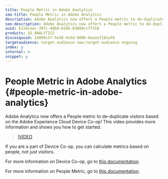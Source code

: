 ```yaml
---
title: People Metric in Adobe Analytics
seo-title: People Metric in Adobe Analytics
description: Adobe Analytics now offers a People metric to de-duplicate visitors based on the Adobe Experience Cloud Device Co-op! This video provides more information and shows you how to get started.
seo-description: Adobe Analytics now offers a People metric to de-duplicate visitors based on the Adobe Experience Cloud Device Co-op! This video provides more information and shows you how to get started.
uuid: 6234ceec-39fc-4db8-810b-83889ccff310
products: SG_ANALYTICS
discoiquuid: 18009c57-5e38-4c5d-900b-6aa1ef181af6
targetaudience: target-audience new;target-audience ongoing
index: y
internal: n
snippet: y
---
```


# People Metric in Adobe Analytics {#people-metric-in-adobe-analytics}

Adobe Analytics now offers a People metric to de-duplicate visitors based on the Adobe Experience Cloud Device Co-op! This video provides more information and shows you how to get started.

>[!VIDEO](https://video.tv.adobe.com/v/24037/?quality=12)

If you are a part of Device Co-op, you can calculate metrics based on people, not just visitors.

For more information on Device Co-op, go to [this documentation](https://marketing.adobe.com/resources/help/en_US/mcdc/).

For more information on People Metric, go to [this documentation](https://marketing.adobe.com/resources/help/en_US/mcdc/mcdc-people.html).
